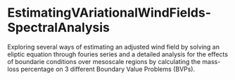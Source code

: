 # EstimatingVAriationalWindFields-SpectralAnalysis
Exploring several ways of estimating an adjusted wind field by solving an eliptic equation through fouries series and a detailed analysis for the effects of boundarie conditions over mesoscale regions by calculating the mass-loss percentage on 3 different Boundary Value Problems (BVPs). 
